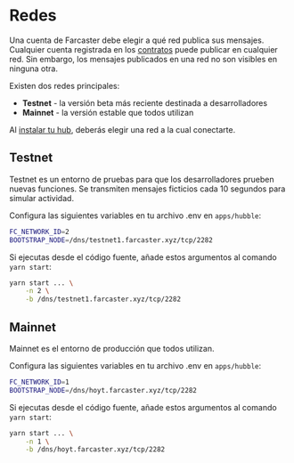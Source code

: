 # Redes

Una cuenta de Farcaster debe elegir a qué red publica sus mensajes. Cualquier cuenta registrada en los [contratos](../learn/architecture/contracts.md) puede publicar en cualquier red. Sin embargo, los mensajes publicados en una red no son visibles en ninguna otra.

Existen dos redes principales:

- **Testnet** - la versión beta más reciente destinada a desarrolladores
- **Mainnet** - la versión estable que todos utilizan

Al [instalar tu hub](./install.md), deberás elegir una red a la cual conectarte.

## Testnet

Testnet es un entorno de pruebas para que los desarrolladores prueben nuevas funciones. Se transmiten mensajes ficticios cada 10 segundos para simular actividad.

Configura las siguientes variables en tu archivo .env en `apps/hubble`:

```sh
FC_NETWORK_ID=2
BOOTSTRAP_NODE=/dns/testnet1.farcaster.xyz/tcp/2282
```

Si ejecutas desde el código fuente, añade estos argumentos al comando `yarn start`:

```sh
yarn start ... \
    -n 2 \
    -b /dns/testnet1.farcaster.xyz/tcp/2282
```

## Mainnet

Mainnet es el entorno de producción que todos utilizan.

Configura las siguientes variables en tu archivo .env en `apps/hubble`:

```sh
FC_NETWORK_ID=1
BOOTSTRAP_NODE=/dns/hoyt.farcaster.xyz/tcp/2282
```

Si ejecutas desde el código fuente, añade estos argumentos al comando `yarn start`:

```sh
yarn start ... \
    -n 1 \
    -b /dns/hoyt.farcaster.xyz/tcp/2282
```
